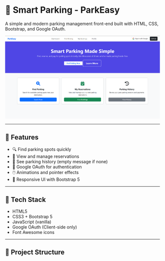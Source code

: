 # 🚗 Smart Parking - ParkEasy

A simple and modern parking management front-end built with HTML, CSS, Bootstrap, and Google OAuth.

![Preview](preview.png)

---

## 🌟 Features

- 🔍 Find parking spots quickly
- 📅 View and manage reservations
- 📜 See parking history (empty message if none)
- 🔐 Google OAuth for authentication
- 🖱️ Animations and pointer effects
- 📱 Responsive UI with Bootstrap 5

---

## 🧱 Tech Stack

- HTML5
- CSS3 + Bootstrap 5
- JavaScript (vanilla)
- Google OAuth (Client-side only)
- Font Awesome icons

---

## 📂 Project Structure

